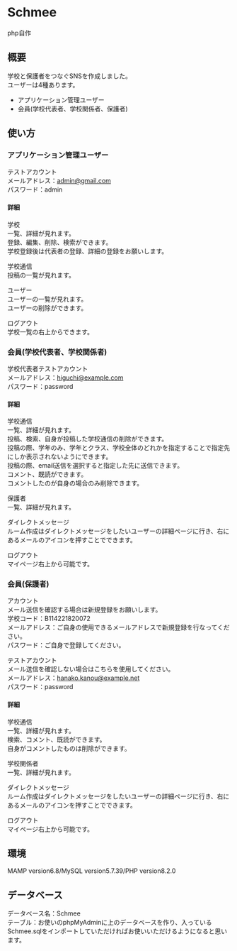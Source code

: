 # Schmee
php自作

## 概要
学校と保護者をつなぐSNSを作成しました。  
ユーザーは4種あります。
- アプリケーション管理ユーザー
- 会員(学校代表者、学校関係者、保護者)

## 使い方
### アプリケーション管理ユーザー
テストアカウント  
メールアドレス：admin@gmail.com  
パスワード：admin
#### 詳細
学校  
一覧、詳細が見れます。  
登録、編集、削除、検索ができます。  
学校登録後は代表者の登録、詳細の登録をお願いします。  

学校通信  
投稿の一覧が見れます。  

ユーザー  
ユーザーの一覧が見れます。  
ユーザーの削除ができます。  

ログアウト  
学校一覧の右上からできます。  

### 会員(学校代表者、学校関係者)
学校代表者テストアカウント  
メールアドレス：higuchi@example.com  
パスワード：password  
#### 詳細
学校通信  
一覧、詳細が見れます。  
投稿、検索、自身が投稿した学校通信の削除ができます。  
投稿の際、学年のみ、学年とクラス、学校全体のどれかを指定することで指定先にしか表示されないようにできます。  
投稿の際、email送信を選択すると指定した先に送信できます。  
コメント、既読ができます。  
コメントしたのが自身の場合のみ削除できます。  

保護者  
一覧、詳細が見れます。  

ダイレクトメッセージ  
ルーム作成はダイレクトメッセージをしたいユーザーの詳細ページに行き、右にあるメールのアイコンを押すことでできます。  

ログアウト  
マイページ右上から可能です。  

### 会員(保護者)
アカウント  
メール送信を確認する場合は新規登録をお願いします。  
学校コード：B114221820072  
メールアドレス：ご自身の使用できるメールアドレスで新規登録を行なってください。  
パスワード：ご自身で登録してください。  

テストアカウント  
メール送信を確認しない場合はこちらを使用してください。  
メールアドレス：hanako.kanou@example.net  
パスワード：password  
#### 詳細
学校通信  
一覧、詳細が見れます。  
検索、コメント、既読ができます。  
自身がコメントしたものは削除ができます。  

学校関係者  
一覧、詳細が見れます。  

ダイレクトメッセージ    
ルーム作成はダイレクトメッセージをしたいユーザーの詳細ページに行き、右にあるメールのアイコンを押すことでできます。  

ログアウト  
マイページ右上から可能です。  

## 環境
MAMP version6.8/MySQL version5.7.39/PHP version8.2.0

## データベース
データベース名：Schmee  
テーブル：お使いのphpMyAdminに上のデータベースを作り、入っているSchmee.sqlをインポートしていただければお使いいただけるようになると思います。